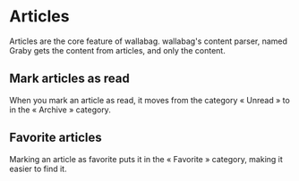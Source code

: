 # Articles

Articles are the core feature of wallabag. wallabag's content parser, named Graby gets the content from articles, and only the content.

## Mark articles as read

When you mark an article as read, it moves from the category « Unread » to in the « Archive » category.

## Favorite articles

Marking an article as favorite puts it in the « Favorite » category, making it easier to find it.
